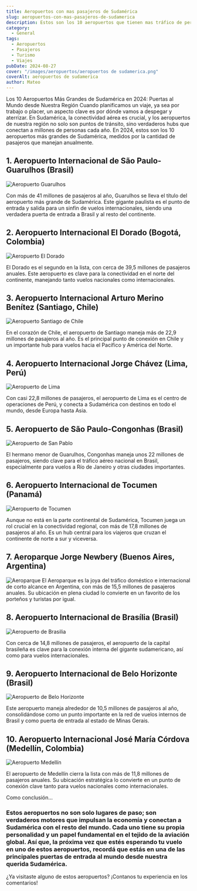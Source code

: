 ```yaml
---
title: Aeropuertos con mas pasajeros de Sudamérica
slug: aeropuertos-con-mas-pasajeros-de-sudamerica
description: Estos son los 10 aeropuertos que tienen mas tráfico de personas a lo largo de un año.
category:
  - General
tags:
  - Aeropuertos  
  - Pasajeros
  - Turismo
  - Viajes
pubDate: 2024-08-27
cover: "/images/aeropuertos/aeropuertos de sudamerica.png"
coverAlt: aeropuertos de sudamerica
author: Mateo 
---
```


Los 10 Aeropuertos Más Grandes de Sudamérica en 2024: Puertas al Mundo desde Nuestra Región
Cuando planificamos un viaje, ya sea por trabajo o placer, un aspecto clave es por dónde vamos a despegar y aterrizar. En Sudamérica, la conectividad aérea es crucial, y los aeropuertos de nuestra región no solo son puntos de tránsito, sino verdaderos hubs que conectan a millones de personas cada año. En 2024, estos son los 10 aeropuertos más grandes de Sudamérica, medidos por la cantidad de pasajeros que manejan anualmente.

## 1. Aeropuerto Internacional de São Paulo-Guarulhos (Brasil)
<img src="/images/aeropuertos/latam/guarulos.jpg" alt="Aeropuerto Guarulhos">

Con más de 41 millones de pasajeros al año, Guarulhos se lleva el título del aeropuerto más grande de Sudamérica. Este gigante paulista es el punto de entrada y salida para un sinfín de vuelos internacionales, siendo una verdadera puerta de entrada a Brasil y al resto del continente.

## 2. Aeropuerto Internacional El Dorado (Bogotá, Colombia)
<img src="/images/aeropuertos/latam/dorado.avif" alt="Aeropuerto El Dorado">

El Dorado es el segundo en la lista, con cerca de 39,5 millones de pasajeros anuales. Este aeropuerto es clave para la conectividad en el norte del continente, manejando tanto vuelos nacionales como internacionales.

## 3. Aeropuerto Internacional Arturo Merino Benítez (Santiago, Chile)
<img src="/images/aeropuertos/latam/aeropuerto-santiago.webp" alt="Aeropuerto Santiago de Chile">

En el corazón de Chile, el aeropuerto de Santiago maneja más de 22,9 millones de pasajeros al año. Es el principal punto de conexión en Chile y un importante hub para vuelos hacia el Pacífico y América del Norte.

## 4. Aeropuerto Internacional Jorge Chávez (Lima, Perú)
<img src="/images/aeropuertos/latam/peru.jpg" alt="Aeropuerto de Lima">

Con casi 22,8 millones de pasajeros, el aeropuerto de Lima es el centro de operaciones de Perú, y conecta a Sudamérica con destinos en todo el mundo, desde Europa hasta Asia.

## 5. Aeropuerto de São Paulo-Congonhas (Brasil)
<img src="/images/aeropuertos/latam/congonnas.jpg" alt="Aeropuerto de San Pablo">

El hermano menor de Guarulhos, Congonhas maneja unos 22 millones de pasajeros, siendo clave para el tráfico aéreo nacional en Brasil, especialmente para vuelos a Río de Janeiro y otras ciudades importantes.

## 6. Aeropuerto Internacional de Tocumen (Panamá)
<img src="/images/aeropuertos/latam/tocumen.jpg" alt="Aeropuerto de Tocumen">

Aunque no está en la parte continental de Sudamérica, Tocumen juega un rol crucial en la conectividad regional, con más de 17,8 millones de pasajeros al año. Es un hub central para los viajeros que cruzan el continente de norte a sur y viceversa.

## 7. Aeroparque Jorge Newbery (Buenos Aires, Argentina)
<img src="/images/aeropuertos/latam/aeroparque2.jpg" alt="Aeroparque">
El Aeroparque es la joya del tráfico doméstico e internacional de corto alcance en Argentina, con más de 15,5 millones de pasajeros anuales. Su ubicación en plena ciudad lo convierte en un favorito de los porteños y turistas por igual.

## 8. Aeropuerto Internacional de Brasília (Brasil)
<img src="/images/aeropuertos/latam/brasilia.jpg" alt="Aeropuerto de Brasilia">

Con cerca de 14,8 millones de pasajeros, el aeropuerto de la capital brasileña es clave para la conexión interna del gigante sudamericano, así como para vuelos internacionales.

## 9. Aeropuerto Internacional de Belo Horizonte (Brasil)
<img src="/images/aeropuertos/latam/belo-horizonte.jpg" alt="Aeropuerto de Belo Horizonte">

Este aeropuerto maneja alrededor de 10,5 millones de pasajeros al año, consolidándose como un punto importante en la red de vuelos internos de Brasil y como puerta de entrada al estado de Minas Gerais.

## 10. Aeropuerto Internacional José María Córdova (Medellín, Colombia)
<img src="/images/aeropuertos/latam/barranquilla.avif" alt="Aeropuerto Medellín">

El aeropuerto de Medellín cierra la lista con más de 11,8 millones de pasajeros anuales. Su ubicación estratégica lo convierte en un punto de conexión clave tanto para vuelos nacionales como internacionales.

Como conclusión...
### Estos aeropuertos no son solo lugares de paso; son verdaderos motores que impulsan la economía y conectan a Sudamérica con el resto del mundo. Cada uno tiene su propia personalidad y un papel fundamental en el tejido de la aviación global. Así que, la próxima vez que estés esperando tu vuelo en uno de estos aeropuertos, recordá que estás en una de las principales puertas de entrada al mundo desde nuestra querida Sudamérica.

¿Ya visitaste alguno de estos aeropuertos? ¡Contanos tu experiencia en los comentarios!

